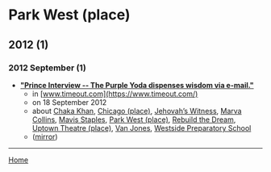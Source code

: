 # Park West (place)

## 2012 (1)

### 2012 September (1)

 - [**"Prince Interview -- The Purple Yoda dispenses wisdom via e-mail."**](https://www.timeout.com/chicago/music/prince-interview)
    - in [www.timeout.com](https://www.timeout.com/)
    - on 18 September 2012
    - about [Chaka Khan](../../../topics/chaka-khan/index.md), [Chicago  (place)](../../../topics/place/chicago/index.md), [Jehovah’s Witness](../../../topics/jehovah-s-witness/index.md), [Marva Collins](../../../topics/marva-collins/index.md), [Mavis Staples](../../../topics/mavis-staples/index.md), [Park West (place)](../../../topics/place/park-west/index.md), [Rebuild the Dream](../../../topics/rebuild-the-dream/index.md), [Uptown Theatre (place)](../../../topics/place/uptown-theatre/index.md), [Van Jones](../../../topics/van-jones/index.md), [Westside Preparatory School](../../../topics/westside-preparatory-school/index.md)
    - ([mirror](https://web.archive.org/web/*/https://www.timeout.com/chicago/music/prince-interview))

----

[Home](../index.md)
